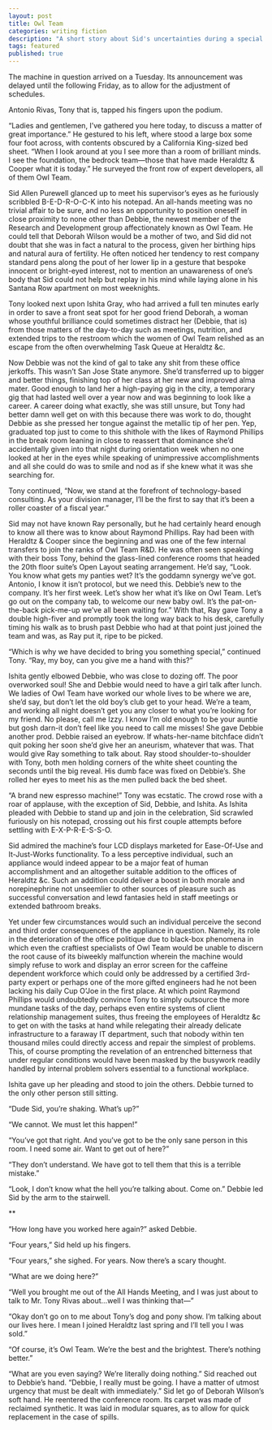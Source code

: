 ```yaml
---
layout: post
title: Owl Team
categories: writing fiction
description: "A short story about Sid's uncertainties during a special day at the office"
tags: featured
published: true
---
```


The machine in question arrived on a Tuesday. Its announcement was delayed until the following Friday, as to allow for the adjustment of schedules.

Antonio Rivas, Tony that is, tapped his fingers upon the podium. 

“Ladies and gentlemen, I’ve gathered you here today, to discuss a matter of great importance.” He gestured to his left, where stood a large box some four foot across, with contents obscured by a California King-sized bed sheet. “When I look around at you I see more than a room of brilliant minds. I see the foundation, the bedrock team—those that have made Heraldtz & Cooper what it is today.” He surveyed the front row of expert developers, all of them Owl Team.

Sid Allen Purewell glanced up to meet his supervisor’s eyes as he furiously scribbled B-E-D-R-O-C-K into his notepad. An all-hands meeting was no trivial affair to be sure, and no less an opportunity to position oneself in close proximity to none other than Debbie, the newest member of the Research and Development group affectionately known as Owl Team. He could tell that Deborah Wilson would be a mother of two, and Sid did not doubt that she was in fact a natural to the process, given her birthing hips and natural aura of fertility. He often noticed her tendency to rest company standard pens along the pout of her lower lip in a gesture that bespoke innocent or bright-eyed interest, not to mention an unawareness of one’s body that Sid could not help but replay in his mind while laying alone in his Santana Row apartment on most weeknights.

Tony looked next upon Ishita Gray, who had arrived a full ten minutes early in order to save a front seat spot for her good friend Deborah, a woman whose youthful brilliance could sometimes distract her (Debbie, that is) from those matters of the day-to-day such as meetings, nutrition, and extended trips to the restroom which the women of Owl Team relished as an escape from the often overwhelming Task Queue at Heraldtz &c.

Now Debbie was not the kind of gal to take any shit from these office jerkoffs. This wasn’t San Jose State anymore. She’d transferred up to bigger and better things, finishing top of her class at her new and improved alma mater. Good enough to land her a high-paying gig in the city, a temporary gig that had lasted well over a year now and was beginning to look like a career. A career doing what exactly, she was still unsure, but Tony had better damn well get on with this because there was work to do, thought Debbie as she pressed her tongue against the metallic tip of her pen. Yep, graduated top just to come to this shithole with the likes of Raymond Phillips in the break room leaning in close to reassert that dominance she’d accidentally given into that night during orientation week when no one looked at her in the eyes while speaking of unimpressive accomplishments and all she could do was to smile and nod as if she knew what it was she searching for.

Tony continued, “Now, we stand at the forefront of technology-based consulting. As your division manager, I’ll be the first to say that it’s been a roller coaster of a fiscal year.”

Sid may not have known Ray personally, but he had certainly heard enough to know all there was to know about Raymond Phillips. Ray had been with Heraldtz & Cooper since the beginning and was one of the few internal transfers to join the ranks of Owl Team R&D. He was often seen speaking with their boss Tony, behind the glass-lined conference rooms that headed the 20th floor suite’s Open Layout seating arrangement. He’d say, “Look. You know what gets my panties wet? It’s the goddamn synergy we’ve got. Antonio, I know it isn’t protocol, but we need this. Debbie’s new to the company. It’s her first week. Let’s show her what it’s like on Owl Team. Let’s go out on the company tab, to welcome our new baby owl. It’s the pat-on-the-back pick-me-up we’ve all been waiting for.” With that, Ray gave Tony a double high-fiver and promptly took the long way back to his desk, carefully timing his walk as to brush past Debbie who had at that point just joined the team and was, as Ray put it, ripe to be picked.

“Which is why we have decided to bring you something special,” continued Tony. “Ray, my boy, can you give me a hand with this?”

Ishita gently elbowed Debbie, who was close to dozing off. The poor overworked soul! She and Debbie would need to have a girl talk after lunch. We ladies of Owl Team have worked our whole lives to be where we are, she’d say, but don’t let the old boy’s club get to your head. We’re a team, and working all night doesn’t get you any closer to what you’re looking for my friend. No please, call me Izzy. I know I’m old enough to be your auntie but gosh darn-it don’t feel like you need to call me misses! She gave Debbie another prod.
Debbie raised an eyebrow. If whats-her-name bitchface didn’t quit poking her soon she’d give her an aneurism, whatever that was. That would give Ray something to talk about. Ray stood shoulder-to-shoulder with Tony, both men holding corners of the white sheet counting the seconds until the big reveal. His dumb face was fixed on Debbie’s. She rolled her eyes to meet his as the men pulled back the bed sheet.

“A brand new espresso machine!” Tony was ecstatic. The crowd rose with a roar of applause, with the exception of Sid, Debbie, and Ishita. As Ishita pleaded with Debbie to stand up and join in the celebration, Sid scrawled furiously on his notepad, crossing out his first couple attempts before settling with E-X-P-R-E-S-S-O.

Sid admired the machine’s four LCD displays marketed for Ease-Of-Use and It-Just-Works functionality. To a less perceptive individual, such an appliance would indeed appear to be a major feat of human accomplishment and an altogether suitable addition to the offices of Heraldtz &c. Such an addition could deliver a boost in both morale and norepinephrine not unseemlier to other sources of pleasure such as successful conversation and lewd fantasies held in staff meetings or extended bathroom breaks.

Yet under few circumstances would such an individual perceive the second and third order consequences of the appliance in question. Namely, its role in the deterioration of the office politique due to black-box phenomena in which even the craftiest specialists of Owl Team would be unable to discern the root cause of its biweekly malfunction wherein the machine would simply refuse to work and display an error screen for the caffeine dependent workforce which could only be addressed by a certified 3rd-party expert or perhaps one of the more gifted engineers had he not been lacking his daily Cup O’Joe in the first place.  At which point Raymond Phillips would undoubtedly convince Tony to simply outsource the more mundane tasks of the day, perhaps even entire systems of client relationship management suites, thus freeing the employees of Heraldtz &c to get on with the tasks at hand while relegating their already delicate infrastructure to a faraway IT department, such that nobody within ten thousand miles could directly access and repair the simplest of problems. This, of course prompting the revelation of an entrenched bitterness that under regular conditions would have been masked by the busywork readily handled by internal problem solvers essential to a functional workplace.

Ishita gave up her pleading and stood to join the others. Debbie turned to the only other person still sitting.

“Dude Sid, you’re shaking. What’s up?”

“We cannot. We must let this happen!”

“You’ve got that right. And you’ve got to be the only sane person in this room. I need some air. Want to get out of here?”

“They don’t understand. We have got to tell them that this is a terrible mistake.”

“Look, I don’t know what the hell you’re talking about. Come on.” Debbie led Sid by the arm to the stairwell.

**

“How long have you worked here again?” asked Debbie.

“Four years,” Sid held up his fingers.

“Four years,” she sighed. For years. Now there’s a scary thought. 

“What are we doing here?”

“Well you brought me out of the All Hands Meeting, and I was just about to talk to Mr. Tony Rivas about…well I was thinking that—”

“Okay don’t go on to me about Tony’s dog and pony show. I’m talking about our lives here. I mean I joined Heraldtz last spring and I’ll tell you I was sold.”

“Of course, it’s Owl Team. We’re the best and the brightest. There’s nothing better.”

“What are you even saying? We’re literally doing nothing.”
Sid reached out to Debbie’s hand. “Debbie, I really must be going. I have a matter of utmost urgency that must be dealt with immediately.”
Sid let go of Deborah Wilson’s soft hand. He reentered the conference room. Its carpet was made of reclaimed synthetic. It was laid in modular squares, as to allow for quick replacement in the case of spills.

